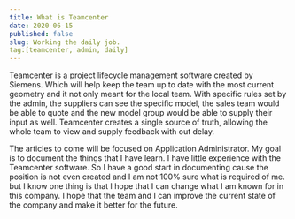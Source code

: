 ```yaml
---
title: What is Teamcenter
date: 2020-06-15
published: false
slug: Working the daily job.
tag:[teamcenter, admin, daily]
---
```


Teamcenter is a project lifecycle management software created by Siemens. Which will help keep the team up to date with the most current geometry and it not only meant for the local team. With specific rules set by the admin, the suppliers can see the specific model, the sales team would be able to quote and the new model group would be able to supply their input as well. Teamcenter creates a single source of truth, allowing the whole team to view and supply feedback with out delay.

The articles to come will be focused on Application Administrator. My goal is to document the things that I have learn. I have little experience with the Teamcenter software. So I have a good start in documenting cause the position is not even created and I am not 100% sure what is required of me. but I know one thing is that I hope that I can change what I am known for in this company. I hope that the team and I can improve the current state of the company and make it better for the future.
